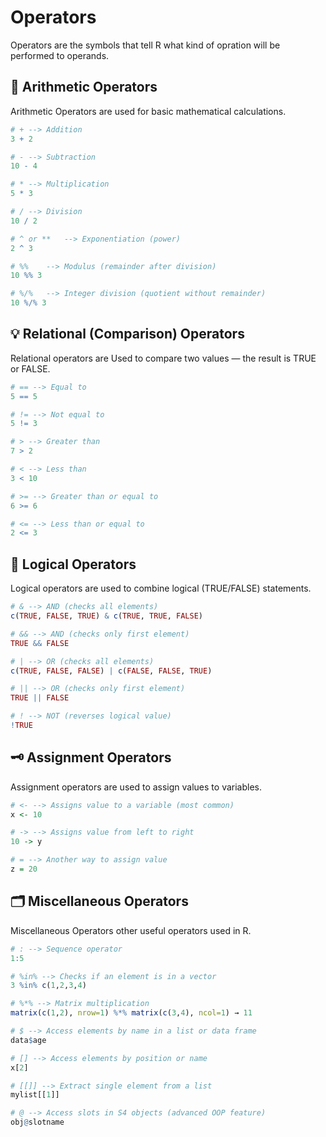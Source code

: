 # Operators
Operators are the symbols that tell R what kind of opration will be performed to operands.
## 🧮 Arithmetic Operators
Arithmetic Operators are used for basic mathematical calculations.
```r
# +	--> Addition
3 + 2

# -	--> Subtraction
10 - 4

# *	--> Multiplication
5 * 3 

# /	--> Division
10 / 2

# ^ or **	--> Exponentiation (power)
2 ^ 3

# %%	--> Modulus (remainder after division)
10 %% 3

# %/%	--> Integer division (quotient without remainder)
10 %/% 3
```
## 💡 Relational (Comparison) Operators
Relational operators are Used to compare two values — the result is TRUE or FALSE.
```r
# == --> Equal to
5 == 5

# != --> Not equal to
5 != 3

# > --> Greater than
7 > 2

# < --> Less than
3 < 10

# >= --> Greater than or equal to
6 >= 6

# <= --> Less than or equal to
2 <= 3
```
## 🔎 Logical Operators
Logical operators are used to combine logical (TRUE/FALSE) statements.
```r
# & --> AND (checks all elements)
c(TRUE, FALSE, TRUE) & c(TRUE, TRUE, FALSE)

# && --> AND (checks only first element)
TRUE && FALSE

# | --> OR (checks all elements)
c(TRUE, FALSE, FALSE) | c(FALSE, FALSE, TRUE)

# || --> OR (checks only first element)
TRUE || FALSE

# ! --> NOT (reverses logical value)
!TRUE
```
## 🗝️ Assignment Operators
Assignment operators are used to assign values to variables.
```r
# <- --> Assigns value to a variable (most common)
x <- 10

# -> --> Assigns value from left to right
10 -> y

# = --> Another way to assign value
z = 20
```
## 🗂️ Miscellaneous Operators
Miscellaneous Operators other useful operators used in R.
```r
# : --> Sequence operator
1:5

# %in% --> Checks if an element is in a vector
3 %in% c(1,2,3,4)

# %*% --> Matrix multiplication
matrix(c(1,2), nrow=1) %*% matrix(c(3,4), ncol=1) → 11

# $ --> Access elements by name in a list or data frame
data$age

# [] --> Access elements by position or name
x[2]

# [[]] --> Extract single element from a list
mylist[[1]]

# @ --> Access slots in S4 objects (advanced OOP feature)
obj@slotname
```

